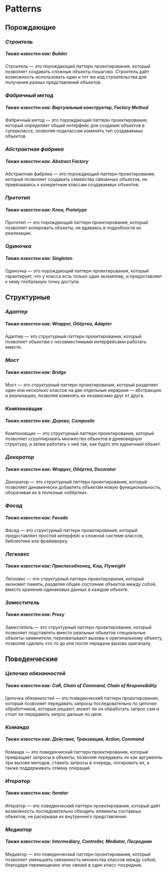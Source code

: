 # Patterns

## **Порождающие**

### *Строитель*
##### Также известен как: Builder
Строитель — это порождающий паттерн проектирования, который позволяет создавать сложные объекты пошагово. Строитель даёт возможность использовать один и тот же код строительства для получения разных представлений объектов.

### *Фабричный метод*
##### Также известен как: Виртуальный конструктор, Factory Method
Фабричный метод — это порождающий паттерн проектирования, который определяет общий интерфейс для создания объектов в суперклассе, позволяя подклассам изменять тип создаваемых объектов.

### *Абстрактная фабрика*
##### Также известен как: Abstract Factory
Абстрактная фабрика — это порождающий паттерн проектирования, который позволяет создавать семейства связанных объектов, не привязываясь к конкретным классам создаваемых объектов.

### *Прототип*
##### Также известен как: Клон, Prototype
Прототип — это порождающий паттерн проектирования, который позволяет копировать объекты, не вдаваясь в подробности их реализации.

### *Одиночка*
##### Также известен как: Singleton
Одиночка — это порождающий паттерн проектирования, который гарантирует, что у класса есть только один экземпляр, и предоставляет к нему глобальную точку доступа.

## **Структурные**

### *Адаптер*
##### Также известен как: Wrapper, Обёртка, Adapter
Адаптер — это структурный паттерн проектирования, который позволяет объектам с несовместимыми интерфейсами работать вместе.

### *Мост*
##### Также известен как: Bridge
Мост — это структурный паттерн проектирования, который разделяет один или несколько классов на две отдельные иерархии — абстракцию и реализацию, позволяя изменять их независимо друг от друга.

### *Компоновщик*
##### Также известен как: Дерево, Composite
Компоновщик — это структурный паттерн проектирования, который позволяет сгруппировать множество объектов в древовидную структуру, а затем работать с ней так, как будто это единичный объект.

### *Декоратор*
##### Также известен как: Wrapper, Обёртка, Decorator
Декоратор — это структурный паттерн проектирования, который позволяет динамически добавлять объектам новую функциональность, оборачивая их в полезные «обёртки».

### *Фасад*
##### Также известен как: Facade
Фасад — это структурный паттерн проектирования, который предоставляет простой интерфейс к сложной системе классов, библиотеке или фреймворку.

### *Легковес*
##### Также известен как: Приспособленец, Кэш, Flyweight
Легковес — это структурный паттерн проектирования, который экономит память, разделяя общее состояние объектов между собой, вместо хранения одинаковых данных в каждом объекте.

### *Заместитель*
##### Также известен как: Proxy
Заместитель — это структурный паттерн проектирования, который позволяет подставлять вместо реальных объектов специальные объекты-заменители, перехватывают вызовы к оригинальному объекту, позволяя сделать что-то до или после передачи вызова оригиналу.

## **Поведенческие**

### *Цепочка обязанностей*
##### Также известен как: CoR, Chain of Command, Chain of Responsibility
Цепочка обязанностей — это поведенческий паттерн проектирования, который позволяет передавать запросы последовательно по цепочке обработчиков, которые решают, может ли он обработать запрос сам и стоит ли передавать запрос дальше по цепи.

### *Команда*
##### Также известен как: Действие, Транзакция, Action, Command
Команда — это поведенческий паттерн проектирования, который превращает запросы в объекты, позволяя передавать их как аргументы при вызове методов, ставить запросы в очередь, логировать их, а также поддерживать отмену операций.

### *Итератор*
##### Также известен как: Iterator
Итератор — это поведенческий паттерн проектирования, который даёт возможность последовательно обходить элементы составных объектов, не раскрывая их внутреннего представления.

### *Медиатор*
##### Также известен как: Intermediary, Controller, Mediator, Посредник
Медиатор — это поведенческий паттерн проектирования, который позволяет уменьшить связанность множества классов между собой, благодаря перемещению этих связей в один класс-посредник.